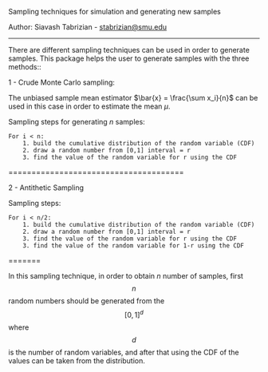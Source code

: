 
Sampling techniques for simulation and generating new samples

Author: Siavash Tabrizian - stabrizian@smu.edu

---------
There are different sampling techniques can be used in order to generate samples. This package helps 
the user to generate samples with the three methods::

1 - Crude Monte Carlo sampling:

The unbiased sample mean estimator $\bar{x} = \frac{\sum x_i}{n}$ can be used in this case in order to estimate the mean $\mu$.

Sampling steps for generating $n$ samples:

~~~
For i < n:
	1. build the cumulative distribution of the random variable (CDF)
	2. draw a random number from [0,1] interval = r
	3. find the value of the random variable for r using the CDF
~~~

======================================

2 - Antithetic Sampling 

Sampling steps:

~~~
For i < n/2:
	1. build the cumulative distribution of the random variable (CDF)
	2. draw a random number from [0,1] interval = r
	3. find the value of the random variable for r using the CDF
	3. find the value of the random variable for 1-r using the CDF
~~~

=======

In this sampling technique, in order to obtain $n$ number of samples, first $$n$$ random numbers should 
be generated from the $$\big[0,1\big]^d$$ where $$d$$ is the number of random variables, and after that 
using the CDF of the values can be taken from the distribution. 

